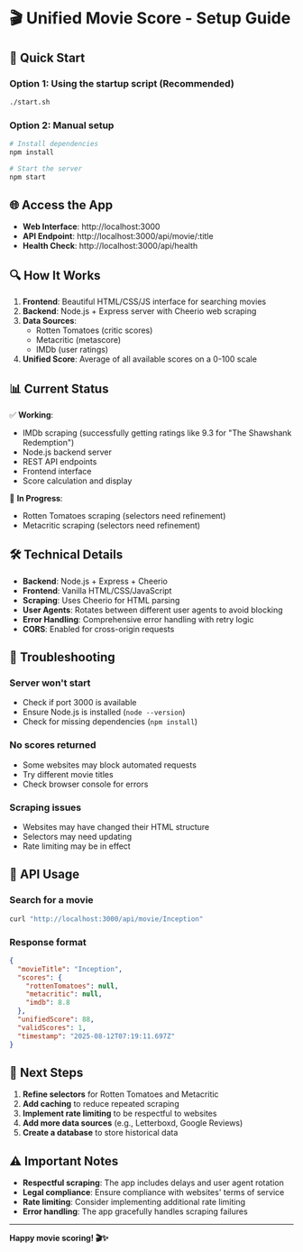 # 🎬 Unified Movie Score - Setup Guide

## 🚀 Quick Start

### Option 1: Using the startup script (Recommended)
```bash
./start.sh
```

### Option 2: Manual setup
```bash
# Install dependencies
npm install

# Start the server
npm start
```

## 🌐 Access the App

- **Web Interface**: http://localhost:3000
- **API Endpoint**: http://localhost:3000/api/movie/:title
- **Health Check**: http://localhost:3000/api/health

## 🔍 How It Works

1. **Frontend**: Beautiful HTML/CSS/JS interface for searching movies
2. **Backend**: Node.js + Express server with Cheerio web scraping
3. **Data Sources**: 
   - Rotten Tomatoes (critic scores)
   - Metacritic (metascore)
   - IMDb (user ratings)
4. **Unified Score**: Average of all available scores on a 0-100 scale

## 📊 Current Status

✅ **Working**: 
- IMDb scraping (successfully getting ratings like 9.3 for "The Shawshank Redemption")
- Node.js backend server
- REST API endpoints
- Frontend interface
- Score calculation and display

🔄 **In Progress**:
- Rotten Tomatoes scraping (selectors need refinement)
- Metacritic scraping (selectors need refinement)

## 🛠️ Technical Details

- **Backend**: Node.js + Express + Cheerio
- **Frontend**: Vanilla HTML/CSS/JavaScript
- **Scraping**: Uses Cheerio for HTML parsing
- **User Agents**: Rotates between different user agents to avoid blocking
- **Error Handling**: Comprehensive error handling with retry logic
- **CORS**: Enabled for cross-origin requests

## 🔧 Troubleshooting

### Server won't start
- Check if port 3000 is available
- Ensure Node.js is installed (`node --version`)
- Check for missing dependencies (`npm install`)

### No scores returned
- Some websites may block automated requests
- Try different movie titles
- Check browser console for errors

### Scraping issues
- Websites may have changed their HTML structure
- Selectors may need updating
- Rate limiting may be in effect

## 📝 API Usage

### Search for a movie
```bash
curl "http://localhost:3000/api/movie/Inception"
```

### Response format
```json
{
  "movieTitle": "Inception",
  "scores": {
    "rottenTomatoes": null,
    "metacritic": null,
    "imdb": 8.8
  },
  "unifiedScore": 88,
  "validScores": 1,
  "timestamp": "2025-08-12T07:19:11.697Z"
}
```

## 🎯 Next Steps

1. **Refine selectors** for Rotten Tomatoes and Metacritic
2. **Add caching** to reduce repeated scraping
3. **Implement rate limiting** to be respectful to websites
4. **Add more data sources** (e.g., Letterboxd, Google Reviews)
5. **Create a database** to store historical data

## ⚠️ Important Notes

- **Respectful scraping**: The app includes delays and user agent rotation
- **Legal compliance**: Ensure compliance with websites' terms of service
- **Rate limiting**: Consider implementing additional rate limiting
- **Error handling**: The app gracefully handles scraping failures

---

**Happy movie scoring! 🎬✨**
